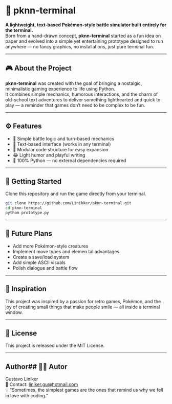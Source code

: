 # 🐍 pknn-terminal

**A lightweight, text-based Pokémon-style battle simulator built entirely for the terminal.**  
Born from a hand-drawn concept, **pknn-terminal** started as a fun idea on paper and evolved into a simple yet entertaining prototype designed to run anywhere — no fancy graphics, no installations, just pure terminal fun.

---

## 🎮 About the Project

**pknn-terminal** was created with the goal of bringing a nostalgic, minimalistic gaming experience to life using Python.  
It combines simple mechanics, humorous interactions, and the charm of old-school text adventures to deliver something lighthearted and quick to play — a reminder that games don’t need to be complex to be fun.

---

## ⚙️ Features

- 🧠 Simple battle logic and turn-based mechanics  
- 💬 Text-based interface (works in any terminal)  
- 🧩 Modular code structure for easy expansion  
- 😂 Light humor and playful writing  
- 🐍 100% Python — no external dependencies required  

---

## 🚀 Getting Started

Clone this repository and run the game directly from your terminal.

```bash
git clone https://github.com/Linikker/pknn-terminal.git
cd pknn-terminal
pythom prototype.py
```

---

## 🧩 Future Plans

- Add more Pokémon-style creatures
- Implement move types and elemen tal advantages
- Create a save/load system
- Add simple ASCII visuals
- Polish dialogue and battle flow

---

## 🧠 Inspiration

This project was inspired by a passion for retro games, Pokémon, and the joy of creating small things that make people smile — all inside a terminal window.

---

## 📜 License

This project is released under the MIT License.

---
## Author## 👨‍💻 Autor
Gustavo Liniker  
📧 Contact:  liniker.gu@hotmail.com  
💡 “Sometimes, the simplest games are the ones that remind us why we fell in love with coding.”
